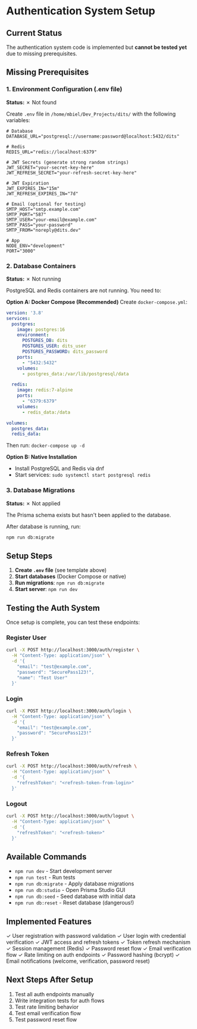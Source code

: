 # Authentication System Setup

## Current Status

The authentication system code is implemented but **cannot be tested yet** due to missing prerequisites.

## Missing Prerequisites

### 1. Environment Configuration (.env file)

**Status:** ✗ Not found

Create `.env` file in `/home/mbiel/Dev_Projects/dits/` with the following variables:

```env
# Database
DATABASE_URL="postgresql://username:password@localhost:5432/dits"

# Redis
REDIS_URL="redis://localhost:6379"

# JWT Secrets (generate strong random strings)
JWT_SECRET="your-secret-key-here"
JWT_REFRESH_SECRET="your-refresh-secret-key-here"

# JWT Expiration
JWT_EXPIRES_IN="15m"
JWT_REFRESH_EXPIRES_IN="7d"

# Email (optional for testing)
SMTP_HOST="smtp.example.com"
SMTP_PORT="587"
SMTP_USER="your-email@example.com"
SMTP_PASS="your-password"
SMTP_FROM="noreply@dits.dev"

# App
NODE_ENV="development"
PORT="3000"
```

### 2. Database Containers

**Status:** ✗ Not running

PostgreSQL and Redis containers are not running. You need to:

**Option A: Docker Compose (Recommended)**
Create `docker-compose.yml`:

```yaml
version: '3.8'
services:
  postgres:
    image: postgres:16
    environment:
      POSTGRES_DB: dits
      POSTGRES_USER: dits_user
      POSTGRES_PASSWORD: dits_password
    ports:
      - "5432:5432"
    volumes:
      - postgres_data:/var/lib/postgresql/data

  redis:
    image: redis:7-alpine
    ports:
      - "6379:6379"
    volumes:
      - redis_data:/data

volumes:
  postgres_data:
  redis_data:
```

Then run: `docker-compose up -d`

**Option B: Native Installation**
- Install PostgreSQL and Redis via dnf
- Start services: `sudo systemctl start postgresql redis`

### 3. Database Migrations

**Status:** ✗ Not applied

The Prisma schema exists but hasn't been applied to the database.

After database is running, run:
```bash
npm run db:migrate
```

## Setup Steps

1. **Create `.env` file** (see template above)
2. **Start databases** (Docker Compose or native)
3. **Run migrations**: `npm run db:migrate`
4. **Start server**: `npm run dev`

## Testing the Auth System

Once setup is complete, you can test these endpoints:

### Register User
```bash
curl -X POST http://localhost:3000/auth/register \
  -H "Content-Type: application/json" \
  -d '{
    "email": "test@example.com",
    "password": "SecurePass123!",
    "name": "Test User"
  }'
```

### Login
```bash
curl -X POST http://localhost:3000/auth/login \
  -H "Content-Type: application/json" \
  -d '{
    "email": "test@example.com",
    "password": "SecurePass123!"
  }'
```

### Refresh Token
```bash
curl -X POST http://localhost:3000/auth/refresh \
  -H "Content-Type: application/json" \
  -d '{
    "refreshToken": "<refresh-token-from-login>"
  }'
```

### Logout
```bash
curl -X POST http://localhost:3000/auth/logout \
  -H "Content-Type: application/json" \
  -d '{
    "refreshToken": "<refresh-token>"
  }'
```

## Available Commands

- `npm run dev` - Start development server
- `npm run test` - Run tests
- `npm run db:migrate` - Apply database migrations
- `npm run db:studio` - Open Prisma Studio GUI
- `npm run db:seed` - Seed database with initial data
- `npm run db:reset` - Reset database (dangerous!)

## Implemented Features

✓ User registration with password validation
✓ User login with credential verification
✓ JWT access and refresh tokens
✓ Token refresh mechanism
✓ Session management (Redis)
✓ Password reset flow
✓ Email verification flow
✓ Rate limiting on auth endpoints
✓ Password hashing (bcrypt)
✓ Email notifications (welcome, verification, password reset)

## Next Steps After Setup

1. Test all auth endpoints manually
2. Write integration tests for auth flows
3. Test rate limiting behavior
4. Test email verification flow
5. Test password reset flow

